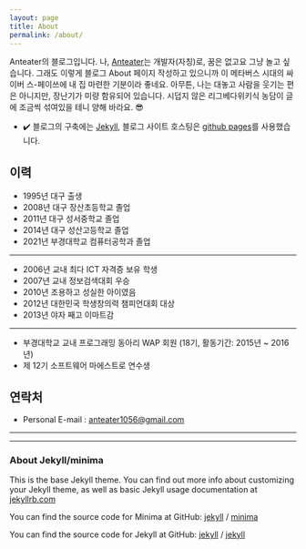 ```yaml
---
layout: page
title: About
permalink: /about/
---
```


Anteater의 블로그입니다. 나, [Anteater](https://github.com/anteater333)는 개발자(자칭)로, 꿈은 없고요 그냥 놀고 싶습니다. 그래도 이렇게 블로그 About 페이지 작성하고 있으니까 이 메타버스 시대의 싸이버 스-페이쓰에 내 집 마련한 기분이라 좋네요. 아무튼, 나는 대놓고 사람을 웃기는 편은 아니지만, 장난기가 미량 함유되어 있습니다. 시덥지 않은 리그베다위키식 농담이 글에 조금씩 섞여있을 테니 양해 바라요. 😎  

 - ✔️ 블로그의 구축에는 [Jekyll](https://jekyllrb-ko.github.io/), 블로그 사이트 호스팅은 [github pages](https://pages.github.com/)를 사용했습니다.

## 이력
 - 1995년 대구 출생
 - 2008년 대구 장산초등학교 졸업
 - 2011년 대구 성서중학교 졸업
 - 2014년 대구 성산고등학교 졸업
 - 2021년 부경대학교 컴퓨터공학과 졸업


----


 - 2006년 교내 최다 ICT 자격증 보유 학생
 - 2007년 교내 정보검색대회 우승
 - 2010년 조용하고 성실한 아이였음
 - 2012년 대한민국 학생창의력 챔피언대회 대상
 - 2013년 야자 째고 이마트감


----


 - 부경대학교 교내 프로그래밍 동아리 WAP 회원 (18기, 활동기간: 2015년 ~ 2016년)
 - 제 12기 소프트웨어 마에스트로 연수생

## 연락처

 - Personal E-mail : [anteater1056@gmail.com](mailto:anteater1056@gmail.com)

---
---

### About Jekyll/minima

This is the base Jekyll theme. You can find out more info about customizing your Jekyll theme, as well as basic Jekyll usage documentation at [jekyllrb.com](https://jekyllrb.com/)

You can find the source code for Minima at GitHub:
[jekyll][jekyll-organization] /
[minima](https://github.com/jekyll/minima)

You can find the source code for Jekyll at GitHub:
[jekyll][jekyll-organization] /
[jekyll](https://github.com/jekyll/jekyll)


[jekyll-organization]: https://github.com/jekyll
